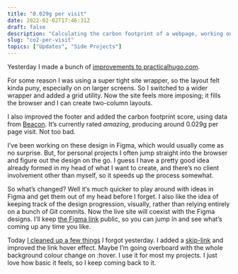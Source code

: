 ```yaml
---
title: "0.029g per visit"
date: 2022-02-02T17:46:31Z
draft: false
description: "Calculating the carbon footprint of a webpage, working on Figma designs in public, adding skip-links and using familiar link :hover styles."
slug: "co2-per-visit"
topics: ["Updates", "Side Projects"]
---
```


Yesterday I made a bunch of [improvements to practicalhugo.com](https://practicalhugo.com/changelog/2022/02/01/layout-type-improvements/). 

For some reason I was using a super tight site wrapper, so the layout felt kinda puny, especially on on larger screens. So I switched to a wider wrapper and added a grid utility. Now the site feels more imposing; it fills the browser and I can create two-column layouts.

I also improved the footer and added the carbon footprint score, using data from [Beacon](https://digitalbeacon.co/report/practicalhugo-com). It’s currently rated *amazing*, producing around 0.029g per page visit. Not too bad.

I’ve been working on these design in Figma, which would usually come as no surprise. But, for personal projects I often jump straight into the browser and figure out the design on the go. I guess I have a pretty good idea already formed in my head of what I want to create, and there’s no client involvement other than myself, so it speeds up the process somewhat.

So what’s changed? Well it‘s much quicker to play around with ideas in Figma and get them out of my head before I forget. I also like the idea of keeping track of the design progression, visually, rather than relying entirely on a bunch of Git commits. Now the live site will coexist with the Figma designs. I’ll keep [the Figma link](https://www.figma.com/file/8uAfTwwIDuwepGbUXIGKHb/Practical-Hugo?node-id=0%3A1) public, so you can jump in and see what’s coming up any time you like.

Today [I cleaned up a few things](https://practicalhugo.com/changelog/2022/02/02/links-text-size-adjust/) I forgot yesterday. I added a [skip-link](https://css-tricks.com/how-to-create-a-skip-to-content-link/) and improved the link hover effect. Maybe I’m going overboard with the whole background colour change on :hover. I use it for most my projects. I just love how basic it feels, so I keep coming back to it.
